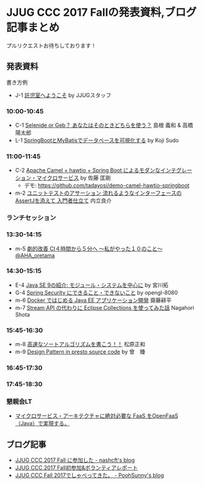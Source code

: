 # JJUG CCC 2017 Fallの発表資料,ブログ記事まとめ

プルリクエストお待ちしております！

## 発表資料
書き方例
- J-1 [託児室へようこそ](http://www.alpha-co.com/) by JJUGスタッフ

### 10:00-10:45
- C-1 [Selenide or Geb？ あなたはそのときどちらを使う？](https://www.slideshare.net/youtaroutakahashi/selenide-or-geb) 島根 義和 & 高橋 陽太郎
- L-1 [SpringBootとMyBatisでデータベースを可視化する](https://speakerdeck.com/higedrum/springboottomybatisdedetabesuwoke-shi-hua-suru) by Koji Sudo

### 11:00-11:45
- C-2 [Apache Camel + hawtio + Spring Boot によるモダンなインテグレーション・マイクロサービス](https://tadayosi.github.io/jjug2017-camel_hawtio_springboot/reveal.js/index.html) by 佐藤 匡剛
    - デモ: https://github.com/tadayosi/demo-camel-hawtio-springboot
- m-2 [ユニットテストのアサーション 流れるようなインターフェースのAssertJを添えて 入門者仕立て](https://www.slideshare.net/RyosukeUchitate/assertj-82260732) 内立良介

### ランチセッション

### 13:30-14:15

- m-5 [劇的改善 CI４時間から５分へ 〜私がやった１０のこと〜](https://www.slideshare.net/aha_oretama/ci-82258405) [@AHA_oretama](https://twitter.com/AHA_oretama)

### 14:30-15:15

- E-4 [Java SE 9の紹介: モジュール・システムを中心に](https://www.slideshare.net/miyakawataku/introduction-of-java-se-9-and-the-module-system) by 宮川拓
- G-4 [Spring Security にできること・できないこと](https://qiita.com/opengl-8080/items/6dc37f8b77abb5ae1642) by opengl-8080
- m-6 [Docker ではじめる Java EE アプリケーション開発](https://www.slideshare.net/KoheiSaito2/docker-java-ee-for-jjug-ccc-2017) 齋藤耕平
- m-7 [Stream API の代わりに Eclipse Collections を使ってみた話](http://slides.com/nashcft/jjug_ccc_2017_fall/) Nagahori Shota

### 15:45-16:30
- m-8 [高速なソートアルゴリズムを書こう！！](https://www.slideshare.net/masakazumatsubara1/ss-82272241) 松原正和
- m-9 [Design Pattern in presto source code]( https://www.slideshare.net/techblogyahoo/design-pattern-in-presto-source-code ) by 曾　臻


### 16:45-17:30

### 17:45-18:30

### 懇親会LT

- [マイクロサービス・アーキテクチャに絶対必要な FaaS をOpenFaaS（Java）で実現する。](https://www.slideshare.net/ukitiyan/faas-openfaasjava)

## ブログ記事

- [JJUG CCC 2017 Fall に参加した - nashcft's blog](http://nashcft.hatenablog.com/entry/2017/11/19/152)
- [JJUG CCC 2017 Fall初参加&ボランティアレポート](http://hiroga.hatenablog.com/entry/2017/11/19/165240)
- [JJUG CCC Fall 2017でしゃべってきた。 - PoohSunny's blog](http://poohsunny.hatenablog.com/entry/2017/11/20/204820)
